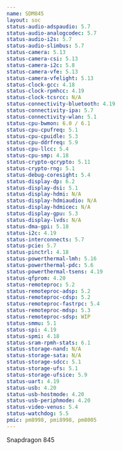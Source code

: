 ```yaml
---
name: SDM845
layout: soc
status-audio-adspaudio: 5.7
status-audio-analogcodec: 5.7
status-audio-i2s: 5.7
status-audio-slimbus: 5.7
status-camera: 5.13
status-camera-csi: 5.13
status-camera-i2c: 5.8
status-camera-vfe: 5.13
status-camera-vfelight: 5.13
status-clock-gcc: 4.18
status-clock-rpmhcc: 4.19
status-clock-tcsrcc: N/A
status-connectivity-bluetooth: 4.19
status-connectivity-ipa: 5.7
status-connectivity-wlan: 5.1
status-cpu-bwmon: 6.0 / 6.1
status-cpu-cpufreq: 5.1
status-cpu-cpuidle: 5.3
status-cpu-ddrfreq: 5.9
status-cpu-llcc: 5.4
status-cpu-smp: 4.18
status-crypto-qcrypto: 5.11
status-crypto-rng: 5.1
status-debug-coresight: 5.4
status-display-dp: 6.2
status-display-dsi: 5.1
status-display-hdmi: N/A
status-display-hdmiaudio: N/A
status-display-hdmicec: N/A
status-display-gpu: 5.3
status-display-lvds: N/A
status-dma-gpi: 5.18
status-i2c: 4.19
status-interconnects: 5.7
status-pcie: 5.7
status-pinctrl: 4.18
status-powerthermal-lmh: 5.16
status-powerthermal-pdc: 5.6
status-powerthermal-tsens: 4.19
status-qfprom: 4.20
status-remoteproc: 5.2
status-remoteproc-adsp: 5.2
status-remoteproc-cdsp: 5.2
status-remoteproc-fastrpc: 5.4
status-remoteproc-mdsp: 5.3
status-remoteproc-sdsp: WIP
status-smmu: 5.1
status-spi: 4.19
status-spmi: 4.18
status-sram-rpmh-stats: 6.1
status-storage-nand: N/A
status-storage-sata: N/A
status-storage-sdcc: 5.1
status-storage-ufs: 5.1
status-storage-ufsice: 5.9
status-uart: 4.19
status-usb: 4.20
status-usb-hostmode: 4.20
status-usb-periphmode: 4.20
status-video-venus: 5.4
status-watchdog: 5.5
pmic: pm8998, pmi8998, pm8005
---
```

Snapdragon 845


